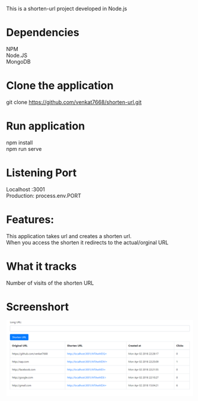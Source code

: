 This is a shorten-url project developed in Node.js

Dependencies
===============================
NPM <br/>
Node.JS<br/>
MongoDB<br/>

Clone the application
===============================
git clone https://github.com/venkat7668/shorten-url.git

Run application
===============================
npm install<br/>
npm run serve<br/>

Listening Port
===============================
Localhost :3001<br/>
Production: process.env.PORT<br/>

Features:
===============================
This application takes url and creates a shorten url.<br/>
When you access the shorten it redirects to the actual/orginal URL<br/>

What it tracks
===============================
Number of visits of the shorten URL<br/>


Screenshort
===============================

![shorten_application](https://raw.githubusercontent.com/venkat7668/shorten-url/master/Shorten_app.png)
